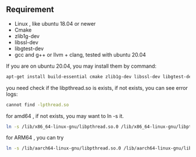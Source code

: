 ## Requirement

* Linux , like ubuntu 18.04 or newer
* Cmake
* zlib1g-dev
* libssl-dev
* libgtest-dev
* gcc  and g++ or llvm + clang, tested with ubuntu 20.04

If you are on ubuntu 20.04, you may install them by command:

```bash
apt-get install build-essential cmake zlib1g-dev libssl-dev libgtest-dev -y
```

you need check if the libpthread.so is exists, if not exists, you can see error logs: 
```bash
cannot find -lpthread.so
```

for amd64 , if not exists, you may want to ln -s it.
```bash
ln -s /lib/x86_64-linux-gnu/libpthread.so.0 /lib/x86_64-linux-gnu/libpthread.so
```

for ARM64 , you can try 
```bash
ln -s /lib/aarch64-linux-gnu/libpthread.so.0 /lib/aarch64-linux-gnu/libpthread.so
```